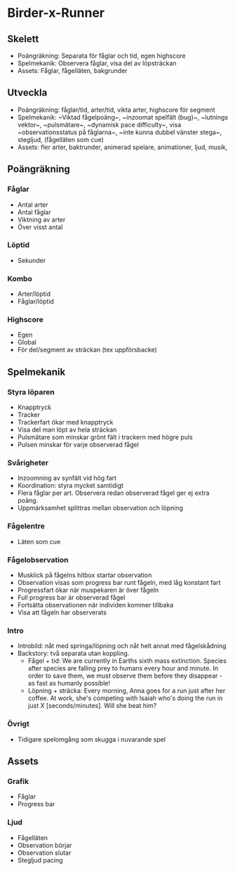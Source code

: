 # Birder-x-Runner
## Skelett
* Poängräkning: Separata för fåglar och tid, egen highscore
* Spelmekanik: Observera fåglar, visa del av löpsträckan
* Assets: Fåglar, fågelläten, bakgrunder

## Utveckla
* Poängräkning: fåglar/tid, arter/tid, vikta arter, highscore för segment
* Spelmekanik: ~Viktad fågelpoäng~, ~inzoomat spelfält (bug)~, ~lutnings vektor~, ~pulsmätare~, ~dynamisk pace difficulty~, visa ~observationsstatus på fåglarna~, ~inte kunna dubbel vänster stega~, stegljud, (fågelläten som cue)
* Assets: fler arter, baktrunder, animerad spelare, animationer, ljud, musik,

## Poängräkning
### Fåglar
* Antal arter
* Antal fåglar
* Viktning av arter
* Över visst antal

### Löptid
* Sekunder

### Kombo
* Arter/löptid
* Fåglar/löptid

### Highscore
* Egen
* Global
* För del/segment av sträckan (tex uppförsbacke)

## Spelmekanik

### Styra löparen
* Knapptryck
* Tracker
* Trackerfart ökar med knapptryck
* Visa del man löpt av hela sträckan
* Pulsmätare som minskar grönt fält i trackern med högre puls
* Pulsen minskar för varje observerad fågel

### Svårigheter
* Inzoomning av synfält vid hög fart
* Koordination: styra mycket samtidigt
* Flera fåglar per art. Observera redan observerad fågel ger ej extra poäng.
* Uppmärksamhet splittras mellan observation och löpning

### Fågelentre
* Läten som cue

### Fågelobservation
* Musklick på fågelns hitbox startar observation
* Observation visas som progress bar runt fågeln, med låg konstant fart
* Progressfart ökar när muspekaren är över fågeln
* Full progress bar är observerad fågel
* Fortsätta observationen när individen kommer tillbaka
* Visa att fågeln har observerats

### Intro
* Introbild: nåt med springa/löpning och nåt helt annat med fågelskådning
* Backstory: två separata utan koppling.
  * Fågel + tid: We are currently in Earths sixth mass extinction. Species after species are falling prey to humans every hour and minute. In order to save them, we must observe them before they disappear - as fast as humanly possible! 
   * Löpning + sträcka: Every morning, Anna goes for a run just after her coffee. At work, she's competing with Isaiah who's doing the run in just X [seconds/minutes]. Will she beat him?

### Övrigt
* Tidigare spelomgång som skugga i nuvarande spel

## Assets

### Grafik
* Fåglar
* Progress bar

### Ljud
* Fågelläten
* Observation börjar
* Observation slutar
* Stegljud pacing
